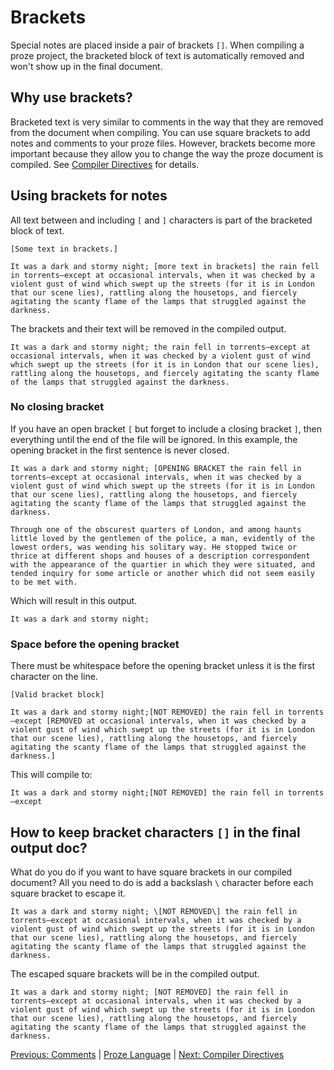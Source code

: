 # Brackets

Special notes are placed inside a pair of brackets `[]`. When compiling a proze project, the bracketed block of text is automatically removed and won't show up in the final document.

## Why use brackets?

Bracketed text is very similar to comments in the way that they are removed from the document when compiling. You can use square brackets to add notes and comments to your proze files. However, brackets become more important because they allow you to change the way the proze document is compiled. See [Compiler Directives](./compiler-directives.md) for details.

## Using brackets for notes

All text between and including `[` and `]` characters is part of the bracketed block of text.

```proze
[Some text in brackets.]

It was a dark and stormy night; [more text in brackets] the rain fell in torrents—except at occasional intervals, when it was checked by a violent gust of wind which swept up the streets (for it is in London that our scene lies), rattling along the housetops, and fiercely agitating the scanty flame of the lamps that struggled against the darkness.
```

The brackets and their text will be removed in the compiled output.

```text
It was a dark and stormy night; the rain fell in torrents—except at occasional intervals, when it was checked by a violent gust of wind which swept up the streets (for it is in London that our scene lies), rattling along the housetops, and fiercely agitating the scanty flame of the lamps that struggled against the darkness.
```

### No closing bracket

If you have an open bracket `[` but forget to include a closing bracket `]`, then everything until the end of the file will be ignored. In this example, the opening bracket in the first sentence is never closed.

```proze
It was a dark and stormy night; [OPENING BRACKET the rain fell in torrents—except at occasional intervals, when it was checked by a violent gust of wind which swept up the streets (for it is in London that our scene lies), rattling along the housetops, and fiercely agitating the scanty flame of the lamps that struggled against the darkness.

Through one of the obscurest quarters of London, and among haunts little loved by the gentlemen of the police, a man, evidently of the lowest orders, was wending his solitary way. He stopped twice or thrice at different shops and houses of a description correspondent with the appearance of the quartier in which they were situated, and tended inquiry for some article or another which did not seem easily to be met with.
```

Which will result in this output.

```text
It was a dark and stormy night;
```

### Space before the opening bracket

There must be whitespace before the opening bracket unless it is the first character on the line.

```proze
[Valid bracket block]

It was a dark and stormy night;[NOT REMOVED] the rain fell in torrents—except [REMOVED at occasional intervals, when it was checked by a violent gust of wind which swept up the streets (for it is in London that our scene lies), rattling along the housetops, and fiercely agitating the scanty flame of the lamps that struggled against the darkness.]
```

This will compile to:

```text
It was a dark and stormy night;[NOT REMOVED] the rain fell in torrents—except
```

## How to keep bracket characters `[]` in the final output doc?

What do you do if you want to have square brackets in our compiled document? All you need to do is add a backslash `\` character before each square bracket to escape it.

```proze
It was a dark and stormy night; \[NOT REMOVED\] the rain fell in torrents—except at occasional intervals, when it was checked by a violent gust of wind which swept up the streets (for it is in London that our scene lies), rattling along the housetops, and fiercely agitating the scanty flame of the lamps that struggled against the darkness.
```

The escaped square brackets will be in the compiled output.

```text
It was a dark and stormy night; [NOT REMOVED] the rain fell in torrents—except at occasional intervals, when it was checked by a violent gust of wind which swept up the streets (for it is in London that our scene lies), rattling along the housetops, and fiercely agitating the scanty flame of the lamps that struggled against the darkness.
```

[Previous: Comments](./comments.md) | [Proze Language](./proze-language.md) | [Next: Compiler Directives](./compiler-directives.md)
